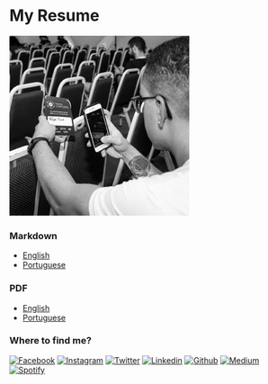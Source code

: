 # My Resume #

[![Banner](assets/profile.jpeg)](http://felipetrova.github.io/)

### Markdown ###
* [English](https://github.com/felipetrova/cv/blob/master/en.md)
* [Portuguese](https://github.com/felipetrova/cv/blob/master/pt-br.md)

### PDF ###
* [English](https://github.com/felipetrova/cv/blob/master/dist/cv/felipetrova-en.pdf)
* [Portuguese](https://github.com/felipetrova/cv/blob/master/dist/cv/felipetrova.pdf)

### Where to find me? ###
[![Facebook](https://icongr.am/material/facebook.svg)](https://web.facebook.com/frtrova)
[![Instagram](https://icongr.am/material/instagram.svg)](https://www.instagram.com/felipetrova/)
[![Twitter](https://icongr.am/material/twitter.svg)](https://twitter.com/felipetrova)
[![Linkedin](https://icongr.am/material/linkedin.svg)](https://www.linkedin.com/in/felipetrova/detail/recent-activity/)
[![Github](https://icongr.am/material/github-circle.svg)](https://github.com/felipetrova)
[![Medium](https://icongr.am/material/medium.svg)](https://medium.com/@felipetrova)
[![Spotify](https://icongr.am/material/spotify.svg)](spotify:user:12142514177)